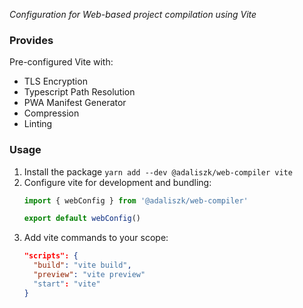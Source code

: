 _Configuration for Web-based project compilation using Vite_

### Provides

Pre-configured Vite with:
- TLS Encryption
- Typescript Path Resolution
- PWA Manifest Generator
- Compression
- Linting

### Usage

1. Install the package `yarn add --dev @adaliszk/web-compiler vite`
2. Configure vite for development and bundling:
    ```typescript
   import { webConfig } from '@adaliszk/web-compiler'
   
   export default webConfig()
   ```
3. Add vite commands to your scope:
    ```json
   "scripts": {
      "build": "vite build",
      "preview": "vite preview"
      "start": "vite"
   }
   ```
